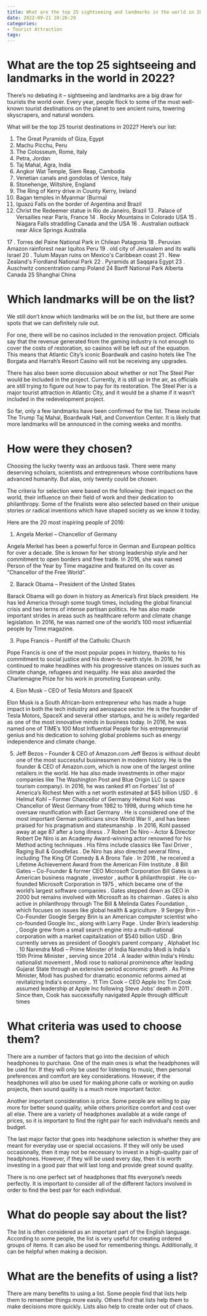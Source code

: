 ```yaml
---
title: What are the top 25 sightseeing and landmarks in the world in 2022
date: 2022-09-21 20:26:29
categories:
- Tourist Attraction
tags:
---
```



#  What are the top 25 sightseeing and landmarks in the world in 2022?

There’s no debating it – sightseeing and landmarks are a big draw for tourists the world over. Every year, people flock to some of the most well-known tourist destinations on the planet to see ancient ruins, towering skyscrapers, and natural wonders.

What will be the top 25 tourist destinations in 2022? Here’s our list:

1. The Great Pyramids of Giza, Egypt
2. Machu Picchu, Peru
3. The Colosseum, Rome, Italy
4. Petra, Jordan
5. Taj Mahal, Agra, India
6. Angkor Wat Temple, Siem Reap, Cambodia
7. Venetian canals and gondolas of Venice, Italy 
8. Stonehenge, Wiltshire, England
9. The Ring of Kerry drive in County Kerry, Ireland 
10. Bagan temples in Myanmar (Burma)  
11. Iguazú Falls on the border of Argentina and Brazil 
12. Christ the Redeemer statue in Rio de Janeiro, Brazil 13 . Palace of Versailles near Paris, France 
14 . Rocky Mountains in Colorado USA 
15 . Niagara Falls straddling Canada and the USA 16 . Australian outback near Alice Springs Australia  

17 . Torres del Paine National Park in Chilean Patagonia   18 . Peruvian Amazon rainforest near Iquitos Peru 19 . old city of Jerusalem and its walls Israel 20 . Tulum Mayan ruins on Mexico's Caribbean coast 21 . New Zealand's Fiordland National Park 22 . Pyramids at Saqqara Egypt 23 . Auschwitz concentration camp Poland 24 Banff National Park Alberta Canada 25 Shanghai China

#  Which landmarks will be on the list?

We still don’t know which landmarks will be on the list, but there are some spots that we can definitely rule out.

For one, there will be no casinos included in the renovation project. Officials say that the revenue generated from the gaming industry is not enough to cover the costs of restoration, so casinos will be left out of the equation. This means that Atlantic City’s iconic Boardwalk and casino hotels like The Borgata and Harrah’s Resort Casino will not be receiving any upgrades.

There has also been some discussion about whether or not The Steel Pier would be included in the project. Currently, it is still up in the air, as officials are still trying to figure out how to pay for its restoration. The Steel Pier is a major tourist attraction in Atlantic City, and it would be a shame if it wasn’t included in the redevelopment project.

So far, only a few landmarks have been confirmed for the list. These include The Trump Taj Mahal, Boardwalk Hall, and Convention Center. It is likely that more landmarks will be announced in the coming weeks and months.

#  How were they chosen?

Choosing the lucky twenty was an arduous task. There were many deserving scholars, scientists and entrepreneurs whose contributions have advanced humanity. But alas, only twenty could be chosen.

The criteria for selection were based on the following: their impact on the world, their influence on their field of work and their dedication to philanthropy. Some of the finalists were also selected based on their unique stories or radical inventions which have shaped society as we know it today.

Here are the 20 most inspiring people of 2016:

1. Angela Merkel – Chancellor of Germany

Angela Merkel has been a powerful force in German and European politics for over a decade. She is known for her strong leadership style and her commitment to open borders and free trade. In 2016, she was named Person of the Year by Time magazine and featured on its cover as “Chancellor of the Free World”.

2. Barack Obama – President of the United States

Barack Obama will go down in history as America’s first black president. He has led America through some tough times, including the global financial crisis and two terms of intense partisan politics. He has also made important strides in areas such as healthcare reform and climate change legislation. In 2016, he was named one of the world’s 100 most influential people by Time magazine.

3. Pope Francis – Pontiff of the Catholic Church

Pope Francis is one of the most popular popes in history, thanks to his commitment to social justice and his down-to-earth style. In 2016, he continued to make headlines with his progressive stances on issues such as climate change, refugees and inequality. He was also awarded the Charlemagne Prize for his work in promoting European unity.

4. Elon Musk – CEO of Tesla Motors and SpaceX

Elon Musk is a South African-born entrepreneur who has made a huge impact in both the tech industry and aerospace sector. He is the founder of Tesla Motors, SpaceX and several other startups, and he is widely regarded as one of the most innovative minds in business today. In 2016, he was named one of TIME’s 100 Most Influential People for his entrepreneurial genius and his dedication to solving global problems such as energy independence and climate change.


5. Jeff Bezos – Founder & CEO of Amazon.com
Jeff Bezos is without doubt one of the most successful businessmen in modern history. He is the founder & CEO of Amazon.com, which is now one of the largest online retailers in the world. He has also made investments in other major companies like The Washington Post and Blue Origin LLC (a space tourism company). In 2016, he was ranked #1 on Forbes’ list of America’s Richest Men with a net worth estimated at $45 billion USD . 6 Helmut Kohl – Former Chancellor of Germany Helmut Kohl was Chancellor of West Germany from 1982 to 1998, during which time he oversaw reunification with East Germany . He is considered one of the most important German politicians since World War II , and has been praised for his pragmatism and statesmanship . In 2016, Kohl passed away at age 87 after a long illness . 7 Robert De Niro – Actor & Director Robert De Niro is an Academy Award-winning actor renowned for his Method acting techniques . His films include classics like Taxi Driver , Raging Bull & Goodfellas . De Niro has also directed several films , including The King Of Comedy & A Bronx Tale . In 2016 , he received a Lifetime Achievement Award from the American Film Institute . 8 Bill Gates – Co-Founder & former CEO Microsoft Corporation Bill Gates is an American business magnate , investor , author & philanthropist . He co-founded Microsoft Corporation in 1975 , which became one of the world’s largest software companies . Gates stepped down as CEO in 2000 but remains involved with Microsoft as its chairman . Gates is also active in philanthropy through The Bill & Melinda Gates Foundation , which focuses on issues like global health & agriculture . 9 Sergey Brin – Co-Founder Google Sergey Brin is an American computer scientist who co-founded Google Inc., along with Larry Page . Under Brin’s leadership , Google grew from a small search engine into a multi-national corporation with a market capitalization of $540 billion USD . Brin currently serves as president of Google’s parent company , Alphabet Inc . 10 Narendra Modi – Prime Minister of India Narendra Modi is India's 15th Prime Minister , serving since 2014 . A leader within India's Hindu nationalist movement , Modi rose to national prominence after leading Gujarat State through an extensive period economic growth . As Prime Minister, Modi has pushed for dramatic economic reforms aimed at revitalizing India's economy .. 11 Tim Cook – CEO Apple Inc Tim Cook assumed leadership at Apple Inc following Steve Jobs' death in 2011 . Since then, Cook has successfully navigated Apple through difficult times

#  What criteria was used to choose them?

There are a number of factors that go into the decision of which headphones to purchase. One of the main ones is what the headphones will be used for. If they will only be used for listening to music, then personal preferences and comfort are key considerations. However, if the headphones will also be used for making phone calls or working on audio projects, then sound quality is a much more important factor.

Another important consideration is price. Some people are willing to pay more for better sound quality, while others prioritize comfort and cost over all else. There are a variety of headphones available at a wide range of prices, so it is important to find the right pair for each individual’s needs and budget.

The last major factor that goes into headphone selection is whether they are meant for everyday use or special occasions. If they will only be used occasionally, then it may not be necessary to invest in a high-quality pair of headphones. However, if they will be used every day, then it is worth investing in a good pair that will last long and provide great sound quality.

There is no one perfect set of headphones that fits everyone’s needs perfectly. It is important to consider all of the different factors involved in order to find the best pair for each individual.

#  What do people say about the list?

The list is often considered as an important part of the English language. According to some people, the list is very useful for creating ordered groups of items. It can also be used for remembering things. Additionally, it can be helpful when making a decision.

# What are the benefits of using a list?

There are many benefits to using a list. Some people find that lists help them to remember things more easily. Others find that lists help them to make decisions more quickly. Lists also help to create order out of chaos.